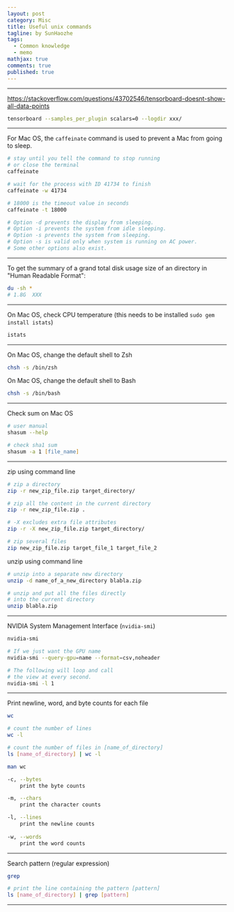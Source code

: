 ```yaml
---
layout: post
category: Misc
title: Useful unix commands
tagline: by SunHaozhe
tags: 
  - Common knowledge
  - memo
mathjax: true
comments: true
published: true
---
```


************************************************************************************************

https://stackoverflow.com/questions/43702546/tensorboard-doesnt-show-all-data-points 

```bash
tensorboard --samples_per_plugin scalars=0 --logdir xxx/
```

************************************************************************************************

For Mac OS, the `caffeinate` command is used to prevent a Mac from going to sleep. 

```bash
# stay until you tell the command to stop running 
# or close the terminal
caffeinate 

# wait for the process with ID 41734 to finish
caffeinate -w 41734  

# 18000 is the timeout value in seconds 
caffeinate -t 18000  

# Option -d prevents the display from sleeping.
# Option -i prevents the system from idle sleeping.
# Option -s prevents the system from sleeping. 
# Option -s is valid only when system is running on AC power.
# Some other options also exist. 
```

************************************************************************************************

To get the summary of a grand total disk usage size of an directory in "Human Readable Format": 

```bash
du -sh *
# 1.8G	XXX
```

************************************************************************************************

On Mac OS, check CPU temperature (this needs to be installed `sudo gem install istats`)

```bash
istats 
```

************************************************************************************************

On Mac OS, change the default shell to Zsh

```bash
chsh -s /bin/zsh
```

On Mac OS, change the default shell to Bash

```zsh
chsh -s /bin/bash
```

************************************************************************************************

Check sum on Mac OS

```zsh
# user manual
shasum --help

# check sha1 sum 
shasum -a 1 [file_name]
```



************************************************************************************************

zip using command line

```zsh
# zip a directory
zip -r new_zip_file.zip target_directory/

# zip all the content in the current directory 
zip -r new_zip_file.zip . 

# -X excludes extra file attributes
zip -r -X new_zip_file.zip target_directory/

# zip several files 
zip new_zip_file.zip target_file_1 target_file_2
```

unzip using command line 

```zsh
# unzip into a separate new directory 
unzip -d name_of_a_new_directory blabla.zip

# unzip and put all the files directly 
# into the current directory
unzip blabla.zip
```

************************************************************************************************

NVIDIA System Management Interface (`nvidia-smi`) 

```zsh
nvidia-smi

# If we just want the GPU name
nvidia-smi --query-gpu=name --format=csv,noheader

# The following will loop and call 
# the view at every second. 
nvidia-smi -l 1
```

************************************************************************************************

Print newline, word, and byte counts for each file

```bash
wc

# count the number of lines
wc -l

# count the number of files in [name_of_directory]
ls [name_of_directory] | wc -l
```

```bash
man wc

-c, --bytes
    print the byte counts

-m, --chars
    print the character counts

-l, --lines
    print the newline counts
    
-w, --words
    print the word counts
```


************************************************************************************************

Search pattern (regular expression)

```bash
grep

# print the line containing the pattern [pattern]
ls [name_of_directory] | grep [pattern]
```


************************************************************************************************























